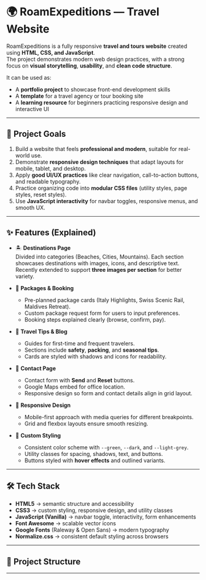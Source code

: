 # 🌍 RoamExpeditions — Travel Website

RoamExpeditions is a fully responsive **travel and tours website** created using **HTML, CSS, and JavaScript**.  
The project demonstrates modern web design practices, with a strong focus on **visual storytelling**, **usability**, and **clean code structure**.  

It can be used as:
- A **portfolio project** to showcase front-end development skills  
- A **template** for a travel agency or tour booking site  
- A **learning resource** for beginners practicing responsive design and interactive UI  

---

## 🎯 Project Goals

1. Build a website that feels **professional and modern**, suitable for real-world use.  
2. Demonstrate **responsive design techniques** that adapt layouts for mobile, tablet, and desktop.  
3. Apply **good UI/UX practices** like clear navigation, call-to-action buttons, and readable typography.  
4. Practice organizing code into **modular CSS files** (utility styles, page styles, reset styles).  
5. Use **JavaScript interactivity** for navbar toggles, responsive menus, and smooth UX.  

---

## ✨ Features (Explained)

- 🏝️ **Destinations Page**  
  Divided into categories (Beaches, Cities, Mountains). Each section showcases destinations with images, icons, and descriptive text. Recently extended to support **three images per section** for better variety.  

- 🎒 **Packages & Booking**  
  - Pre-planned package cards (Italy Highlights, Swiss Scenic Rail, Maldives Retreat).  
  - Custom package request form for users to input preferences.  
  - Booking steps explained clearly (browse, confirm, pay).  

- 📝 **Travel Tips & Blog**  
  - Guides for first-time and frequent travelers.  
  - Sections include **safety**, **packing**, and **seasonal tips**.  
  - Cards are styled with shadows and icons for readability.  

- 📩 **Contact Page**  
  - Contact form with **Send** and **Reset** buttons.  
  - Google Maps embed for office location.  
  - Responsive design so form and contact details align in grid layout.  

- 📱 **Responsive Design**  
  - Mobile-first approach with media queries for different breakpoints.  
  - Grid and flexbox layouts ensure smooth resizing.  

- 🎨 **Custom Styling**  
  - Consistent color scheme with `--green`, `--dark`, and `--light-grey`.  
  - Utility classes for spacing, shadows, text, and buttons.  
  - Buttons styled with **hover effects** and outlined variants.  

---

## 🛠️ Tech Stack

- **HTML5** → semantic structure and accessibility  
- **CSS3** → custom styling, responsive design, and utility classes  
- **JavaScript (Vanilla)** → navbar toggle, interactivity, form enhancements  
- **Font Awesome** → scalable vector icons  
- **Google Fonts** (Raleway & Open Sans) → modern typography  
- **Normalize.css** → consistent default styling across browsers  

---

## 📂 Project Structure

****
